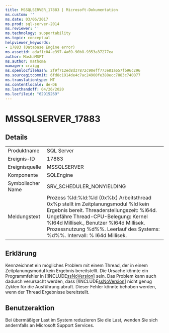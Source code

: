 ```yaml
---
title: MSSQLSERVER_17883 | Microsoft-Dokumentation
ms.custom: ''
ms.date: 03/06/2017
ms.prod: sql-server-2014
ms.reviewer: ''
ms.technology: supportability
ms.topic: conceptual
helpviewer_keywords:
- 17883 (Database Engine error)
ms.assetid: adaf1c04-e397-4a69-90b8-9353a37277ea
author: MashaMSFT
ms.author: mathoma
manager: craigg
ms.openlocfilehash: 2f9f712ed8d37872c90eff773e81a657fb96c296
ms.sourcegitcommit: 6fd8c1914de4c7ac24900fe388ecc7883c740077
ms.translationtype: MT
ms.contentlocale: de-DE
ms.lasthandoff: 04/26/2020
ms.locfileid: "62915269"
---
```

# <a name="mssqlserver_17883"></a>MSSQLSERVER_17883
    
## <a name="details"></a>Details  
  
|||  
|-|-|  
|Produktname|SQL Server|  
|Ereignis-ID|17883|  
|Ereignisquelle|MSSQLSERVER|  
|Komponente|SQLEngine|  
|Symbolischer Name|SRV_SCHEDULER_NONYIELDING|  
|Meldungstext|Prozess %ld:%ld:%ld (0x%lx) Arbeitsthread 0x%p stellt im Zeitplanungsmodul %ld kein Ergebnis bereit. Threaderstellungszeit: %I64d. Ungefähre Thread-CPU-Belegung: Kernel %I64d Millisek., Benutzer %I64d Millisek. Prozessnutzung %d%%. Leerlauf des Systems: %d%%. Intervall: % I64d Millisek.|  
  
## <a name="explanation"></a>Erklärung  
 Kennzeichnet ein mögliches Problem mit einem Thread, der in einem Zeitplanungsmodul kein Ergebnis bereitstellt.  Die Ursache könnte ein Programmfehler in [!INCLUDE[ssNoVersion](../../includes/ssnoversion-md.md)] sein. Das Problem kann auch dadurch verursacht werden, dass [!INCLUDE[ssNoVersion](../../includes/ssnoversion-md.md)] nicht genug Zyklen für die Ausführung abruft.  Dieser Fehler könnte behoben werden, wenn der Thread Ergebnisse bereitstellt.  
  
## <a name="user-action"></a>Benutzeraktion  
 Bei übermäßiger Last im System reduzieren Sie die Last, wenden Sie sich andernfalls an Microsoft Support Services.  
  
  
